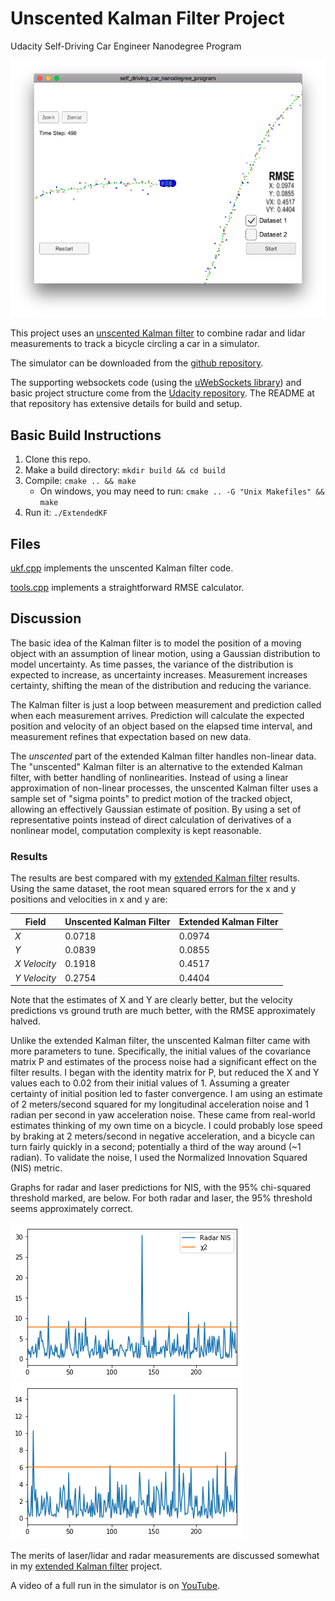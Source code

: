 # Unscented Kalman Filter Project
Udacity Self-Driving Car Engineer Nanodegree Program

![Simulator](./simulator.png "Simulator in process")

This project uses an [unscented Kalman filter](https://www.seas.harvard.edu/courses/cs281/papers/unscented.pdf) to combine radar and lidar measurements to track a bicycle circling a car in a simulator.

The simulator can be downloaded from the [github repository](https://github.com/udacity/self-driving-car-sim/releases).

The supporting websockets code (using the [uWebSockets library](https://github.com/uNetworking/uWebSockets)) and basic project structure come from the [Udacity repository](https://github.com/udacity/CarND-Unscented-Kalman-Filter-Project).
The README at that repository has extensive details for build and setup.

## Basic Build Instructions

1. Clone this repo.
2. Make a build directory: `mkdir build && cd build`
3. Compile: `cmake .. && make` 
   * On windows, you may need to run: `cmake .. -G "Unix Makefiles" && make`
4. Run it: `./ExtendedKF`

## Files
[ukf.cpp](https://github.com/gardenermike/unscented-kalman-filter/blob/master/src/ukf.cpp) implements the unscented Kalman filter code.

[tools.cpp](https://github.com/gardenermike/unscented-kalman-filter/blob/master/src/tools.cpp) implements a straightforward RMSE calculator.


## Discussion
The basic idea of the Kalman filter is to model the position of a moving object with an assumption of linear motion, using a Gaussian distribution to model uncertainty. As time passes, the variance of the distribution is expected to increase, as uncertainty increases. Measurement increases certainty, shifting the mean of the distribution and reducing the variance.

The Kalman filter is just a loop between measurement and prediction called when each measurement arrives. Prediction will calculate the expected position and velocity of an object based on the elapsed time interval, and measurement refines that expectation based on new data.

The _unscented_ part of the extended Kalman filter handles non-linear data. The "unscented" Kalman filter is an alternative to the extended Kalman filter, with better handling of nonlinearities. Instead of using a linear approximation of non-linear processes, the unscented Kalman filter uses a sample set of "sigma points" to predict motion of the tracked object, allowing an effectively Gaussian estimate of position. By using a set of representative points instead of direct calculation of derivatives of a nonlinear model, computation complexity is kept reasonable.

### Results
The results are best compared with my [extended Kalman filter](https://github.com/gardenermike/extended-kalman-filter) results.
Using the same dataset, the root mean squared errors for the x and y positions and velocities in x and y are:

| Field | Unscented Kalman Filter | Extended Kalman Filter |
| ----- | ---------------------- | ----------------------- |
| *X* | 0.0718 | 0.0974 |
| *Y* | 0.0839 | 0.0855 |
| *X Velocity* | 0.1918 | 0.4517 |
| *Y Velocity* | 0.2754 | 0.4404 |

Note that the estimates of X and Y are clearly better, but the velocity predictions vs ground truth are much better, with the RMSE approximately halved.


Unlike the extended Kalman filter, the unscented Kalman filter came with more parameters to tune. Specifically, the initial values of the covariance matrix P and estimates of the process noise had a significant effect on the filter results.
I began with the identity matrix for P, but reduced the X and Y values each to 0.02 from their initial values of 1. Assuming a greater certainty of initial position led to faster convergence.
I am using an estimate of 2 meters/second squared for my longitudinal acceleration noise and 1 radian per second in yaw acceleration noise. These came from real-world estimates thinking of my own time on a bicycle. I could probably lose speed by braking at 2 meters/second in negative acceleration, and a bicycle can turn fairly quickly in a second; potentially a third of the way around (~1 radian). To validate the noise, I used the Normalized Innovation Squared (NIS) metric.

Graphs for radar and laser predictions for NIS, with the 95% chi-squared threshold marked, are below. For both radar and laser, the 95% threshold seems approximately correct.

![Radar](./radar_NIS.png "Radar NIS chart")
![Laser](./laser_nis.png "Laser NIS chart")

The merits of laser/lidar and radar measurements are discussed somewhat in my [extended Kalman filter](https://github.com/gardenermike/extended-kalman-filter) project.

A video of a full run in the simulator is on [YouTube](https://youtu.be/e-56YKtx5hE).
